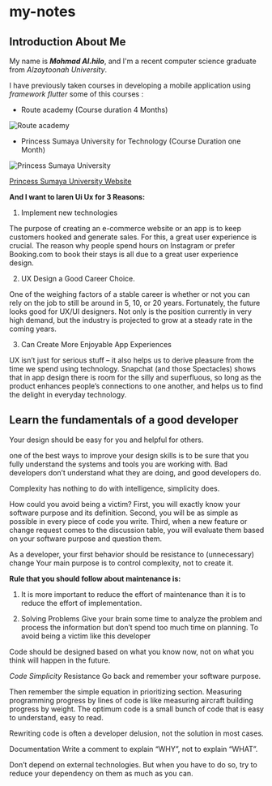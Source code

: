 # my-notes

## Introduction About Me

My name is ***Mohmad Al.hilo***, and I'm a recent computer science graduate from *Alzaytoonah University*.

I have previously taken courses in developing a mobile application using *framework flutter* some of this courses :

- Route academy (Course duration 4 Months)

![Route academy](https://scontent.famm10-1.fna.fbcdn.net/v/t39.30808-6/241513285_4254592044636278_6228006272036394703_n.png?_nc_cat=106&ccb=1-7&_nc_sid=09cbfe&_nc_eui2=AeEEZT8K-NcML8LQqV1rkvioVb2EJSGPZypVvYQlIY9nKhX0o2Sj_LaSw5k5DySZM3forT541bnvyt7JgxPipzOT&_nc_ohc=9FV3hrJveJkAX-6kwfg&_nc_ht=scontent.famm10-1.fna&oh=00_AfBaWdJcFLYsauRDh7MwpRho1aeCabWjfoxc-BHvINqOLg&oe=64565341)

- Princess Sumaya University for Technology (Course Duration one Month)

![Princess Sumaya University](https://media.licdn.com/dms/image/C4D0BAQGY0EaRlmw9Jw/company-logo_200_200/0/1633814504872?e=2147483647&v=beta&t=Sz9HBaLnbwQTjOcBOMjzRJ7yFmQFE3T0nWpYi4xjdt0)

[Princess Sumaya University Website](https://www.psut.edu.jo/ar)

**And I want to laren Ui Ux for 3 Reasons:**

1. Implement new technologies

The purpose of creating an e-commerce website or an app is to keep customers hooked and generate sales. For this, a great user experience is crucial. The reason why people spend hours on Instagram or prefer Booking.com to book their stays is all due to a great user experience design.

2. UX Design a Good Career Choice.

One of the weighing factors of a stable career is whether or not you can rely on the job to still be around in 5, 10, or 20 years. Fortunately, the future looks good for UX/UI designers. Not only is the position currently in very high demand, but the industry is projected to grow at a steady rate in the coming years.

3. Can Create More Enjoyable App Experiences

UX isn’t just for serious stuff – it also helps us to derive pleasure from the time we spend using technology. Snapchat (and those Spectacles) shows that in app design there is room for the silly and superfluous, so long as the product enhances people’s connections to one another, and helps us to find the delight in everyday technology.

## Learn the fundamentals of a good developer

 Your design should be easy for you and helpful for others.

one of the best ways to improve your design skills is to be sure that you fully understand the systems and tools you are working with.
Bad developers don’t understand what they are doing, and good developers do.

Complexity has nothing to do with intelligence, simplicity does.

 How could you avoid being a victim?
First, you will exactly know your software purpose and its definition. Second, you will be as simple as possible in every piece of code you write. Third, when a new feature or change request comes to the discussion table, you will evaluate them based on your software purpose and question them.

As a developer, your first behavior should be resistance to (unnecessary) change
Your main purpose is to control complexity, not to create it.

**Rule that you should follow about maintenance is:**

1. It is more important to reduce the effort of maintenance than it is to reduce the effort of implementation.

2. Solving Problems Give your brain some time to analyze the problem and process the information but don’t spend too much time on planning.
To avoid being a victim like this developer

Code should be designed based on what you know now, not on what you think will happen in the future.

*Code Simplicity*
Resistance Go back and remember your software purpose.

Then remember the simple equation in prioritizing section.
Measuring programming progress by lines of code is like measuring aircraft building progress by weight.
The optimum code is a small bunch of code that is easy to understand, easy to read.

Rewriting code is often a developer delusion, not the solution in most cases.

Documentation Write a comment to explain “WHY”, not to explain “WHAT”.

Don’t depend on external technologies. But when you have to do so, try to reduce your dependency on them as much as you can.
